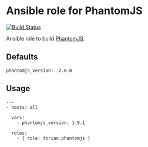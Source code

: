 # Ansible role for PhantomJS

[![Build Status](https://travis-ci.org/torian/ansible-role-phantomjs.svg)](https://travis-ci.org/torian/ansible-role-phantomjs)

Ansible role to build [PhantomJS](http://www.phantomjs.com/).

## Defaults

```
phantomjs_version:  2.0.0
```

## Usage

```
---
- hosts: all

  vars:
    - phantomjs_version: 1.9.1

  roles:
    - { role: torian.phantomjs }

```

